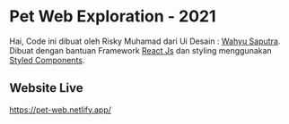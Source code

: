 # Pet Web Exploration - 2021

Hai, Code ini dibuat oleh Risky Muhamad dari Ui Desain : [Wahyu Saputra](https://dribbble.com/shots/16757696-Love-Pet-Web-Design/attachments/11805948?mode=media).\
Dibuat dengan bantuan Framework [React Js](https://reactjs.org/) dan styling menggunakan [Styled Components](https://styled-components.com/).

## Website Live

https://pet-web.netlify.app/

